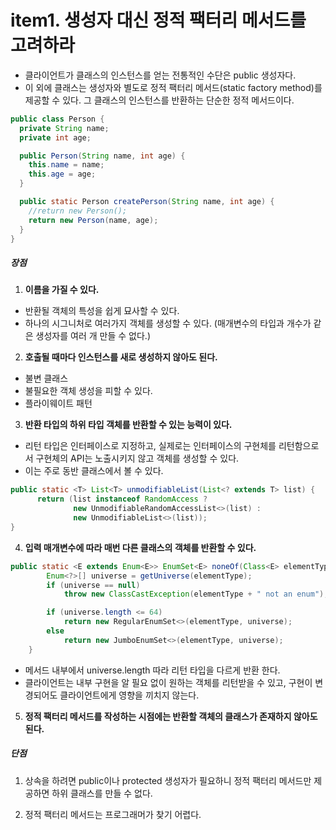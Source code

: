 # item1. 생성자 대신 정적 팩터리 메서드를 고려하라

- 클라이언트가 클래스의 인스턴스를 얻는 전통적인 수단은 public 생성자다.
- 이 외에 클래스는 생성자와 별도로 정적 팩터리 메서드(static factory method)를 제공할 수 있다. 그 클래스의 인스턴스를 반환하는 단순한 정적 메서드이다.

```java
public class Person {
  private String name;
  private int age;

  public Person(String name, int age) {
    this.name = name;
    this.age = age;
  }

  public static Person createPerson(String name, int age) {
    //return new Person();
    return new Person(name, age);
  }
}
```

##### 장점

1. **이름을 가질 수 있다.**

  - 반환될 객체의 특성을 쉽게 묘사할 수 있다.
  - 하나의 시그니처로 여러가지 객체를 생성할 수 있다. (매개변수의 타입과 개수가 같은 생성자를 여러 개 만들 수 없다.)


2. **호출될 때마다 인스턴스를 새로 생성하지 않아도 된다.**

  - 불변 클래스
  - 불필요한 객체 생성을 피할 수 있다.
  - 플라이웨이트 패턴


3. **반환 타입의 하위 타입 객체를 반환할 수 있는 능력이 있다.**

  - 리턴 타입은 인터페이스로 지정하고, 실제로는 인터페이스의 구현체를 리턴함으로서 구현체의 API는 노출시키지 않고 객체를 생성할 수 있다.
  - 이는 주로 동반 클래스에서 볼 수 있다.

  ```java
  public static <T> List<T> unmodifiableList(List<? extends T> list) {
        return (list instanceof RandomAccess ?
                new UnmodifiableRandomAccessList<>(list) :
                new UnmodifiableList<>(list));
}
  ```


4. **입력 매개변수에 따라 매번 다른 클래스의 객체를 반환할 수 있다.**

  ```java
  public static <E extends Enum<E>> EnumSet<E> noneOf(Class<E> elementType) {
          Enum<?>[] universe = getUniverse(elementType);
          if (universe == null)
              throw new ClassCastException(elementType + " not an enum");

          if (universe.length <= 64)
              return new RegularEnumSet<>(elementType, universe);
          else
              return new JumboEnumSet<>(elementType, universe);
      }
  ```
  - 메서드 내부에서 universe.length 따라 리턴 타입을 다르게 반환 한다.
  - 클라이언트는 내부 구현을 알 필요 없이 원하는 객체를 리턴받을 수 있고, 구현이 변경되어도 클라이언트에게 영향을 끼치지 않는다.


5. **정적 팩터리 메서드를 작성하는 시점에는 반환할 객체의 클래스가 존재하지 않아도 된다.**


##### 단점
1. 상속을 하려면 public이나 protected 생성자가 필요하니 정적 팩터리 메서드만 제공하면 하위 클래스를 만들 수 없다.


2. 정적 팩터리 메서드는 프로그래머가 찾기 어렵다.
